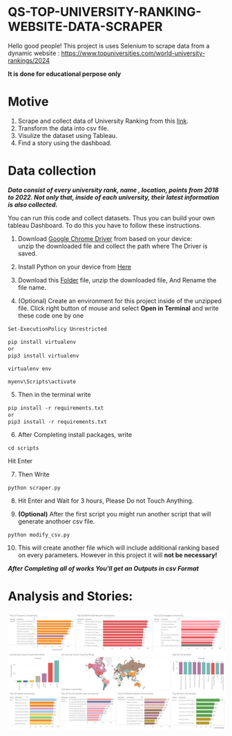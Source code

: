 # QS-TOP-UNIVERSITY-RANKING-WEBSITE-DATA-SCRAPER

Hello good people!
This project is uses Selenium to scrape data from a dynamic website : https://www.topuniversities.com/world-university-rankings/2024

**It is done for educational perpose only**

# Motive

1. Scrape and collect data of University Ranking from this [link](https://www.topuniversities.com/world-university-rankings/2024).
2. Transform the data into csv file.
3. Visulize the dataset using Tableau.
4. Find a story using the dashboad.

# Data collection

**_Data consist of every university rank, name , location, points from 2018 to 2022. Not only that, inside of each university, their latest information is also collected._**

You can run this code and collect datasets. Thus you can build your own tableau Dashboard. To do this you have to follow these instructions.

1. Download [Google Chrome Driver](https://googlechromelabs.github.io/chrome-for-testing/) from based on your device:  
   unzip the downloaded file and collect the path where The Driver is saved.

2. Install Python on your device from [Here](https://www.python.org/downloads/)

3. Download this [Folder](https://github.com/MostaqueBillah/qs-ranking-university-2024-data-scraper) file, unzip the downloaded file, And Rename the file name.

4. (Optional) Create an environment for this project inside of the unzipped file. Click right button of mouse and select **Open in Terminal** and write these code one by one

```
Set-ExecutionPolicy Unrestricted
```

```
pip install virtualenv
or
pip3 install virtualenv
```

```
virtualenv env
```

```
myenv\Scripts\activate
```

5. Then in the terminal write

```
pip install -r requirements.txt
or
pip3 install -r requirements.txt
```

6. After Completing install packages, write

```
cd scripts
```

Hit Enter

7. Then Write

```
python scraper.py
```

8. Hit Enter and Wait for 3 hours, Please Do not Touch Anything.

9. **(Optional)** After the first script you might run another script that will generate anothoer csv file.

```
python modify_csv.py
```

10. This will create another file which will include additional ranking based on every parameters. However in this project it will **not be necessary!**

**_After Completing all of works You'll get an Outputs in csv Format_**

# Analysis and Stories:

<!--
<img src="assets/top10.png" alt="Top QS University Continent Wise" width="200" height="auto" /> -->

![](https://github.com/MostaqueBillah/qs-ranking-university-2024-data-scraper/blob/main/assets/top10.png)
